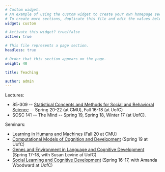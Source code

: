 ```yaml
---
# Custom widget.
# An example of using the custom widget to create your own homepage section.
# To create more sections, duplicate this file and edit the values below as
widget: custom

# Activate this widget? true/false
active: true

# This file represents a page section.
headless: true

# Order that this section appears on the page.
weight: 40

title: Teaching

author: admin
---
```


Lectures:
- 85-309 -- [Statistical Concepts and Methods for Social and Behavioral Science](https://dyurovsky.github.io/85309/) -- Spring 20-22 (at CMU), Fall 16-18 (at UofC)
- SOSC 141 -- The Mind -- Spring 19, Spring 18, Winter 17 (at UofC).

Seminars:
- [Learning in Humans and Machines](https://dyurovsky.github.io/learning-humans-machines/) (Fall 20 at CMU)
- [Computational Models of Cognition and Development](http://bit.ly/cog-models) (Spring 19 at UofC)
- [Genes and Environment in Language and Cognitive Development](http://bit.ly/psyc42052) (Spring 17-18, with Susan Levine at UofC)
- [Social Learning and Cognitive Development](http://bit.ly/psyc42550) (Spring 16-17, with Amanda Woodward at UofC)

